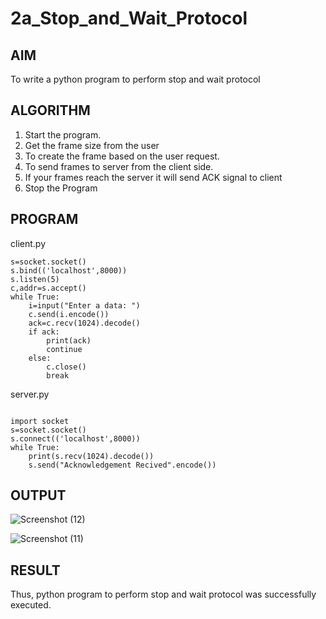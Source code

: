 # 2a_Stop_and_Wait_Protocol
## AIM 
To write a python program to perform stop and wait protocol
## ALGORITHM
1. Start the program.
2. Get the frame size from the user
3. To create the frame based on the user request.
4. To send frames to server from the client side.
5. If your frames reach the server it will send ACK signal to client
6. Stop the Program
## PROGRAM
client.py
```import socket 
s=socket.socket() 
s.bind(('localhost',8000))
s.listen(5) 
c,addr=s.accept() 
while True: 
    i=input("Enter a data: ") 
    c.send(i.encode()) 
    ack=c.recv(1024).decode() 
    if ack: 
        print(ack) 
        continue 
    else: 
        c.close() 
        break
```
server.py
```
 
import socket 
s=socket.socket() 
s.connect(('localhost',8000)) 
while True: 
    print(s.recv(1024).decode()) 
    s.send("Acknowledgement Recived".encode())
```
## OUTPUT

![Screenshot (12)](https://github.com/NaliniG007/2a_Stop_and_Wait_Protocol/assets/144870858/e353cd9b-d75f-4168-9b31-b7027c819dd8)

![Screenshot (11)](https://github.com/NaliniG007/2a_Stop_and_Wait_Protocol/assets/144870858/4e758143-4c9f-401c-8daf-7b4cf603c883)

## RESULT
Thus, python program to perform stop and wait protocol was successfully executed.
